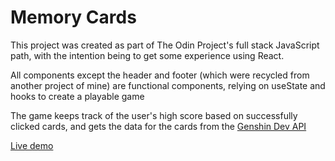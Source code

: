 # Memory Cards

This project was created as part of The Odin Project's full stack JavaScript path, with the intention being to get some experience using React.

All components except the header and footer (which were recycled from another project of mine) are functional components, relying on useState and hooks to create a playable game

The game keeps track of the user's high score based on successfully clicked cards, and gets the data for the cards from the [Genshin Dev API](https://genshin.dev/)

[Live demo](https://trfielder.github.io/Memoe-cards/)
